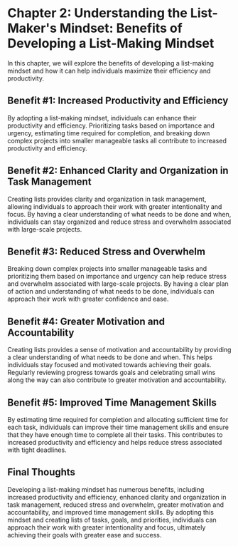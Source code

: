Chapter 2: Understanding the List-Maker's Mindset: Benefits of Developing a List-Making Mindset
===============================================================================================

In this chapter, we will explore the benefits of developing a list-making mindset and how it can help individuals maximize their efficiency and productivity.

Benefit #1: Increased Productivity and Efficiency
-------------------------------------------------

By adopting a list-making mindset, individuals can enhance their productivity and efficiency. Prioritizing tasks based on importance and urgency, estimating time required for completion, and breaking down complex projects into smaller manageable tasks all contribute to increased productivity and efficiency.

Benefit #2: Enhanced Clarity and Organization in Task Management
----------------------------------------------------------------

Creating lists provides clarity and organization in task management, allowing individuals to approach their work with greater intentionality and focus. By having a clear understanding of what needs to be done and when, individuals can stay organized and reduce stress and overwhelm associated with large-scale projects.

Benefit #3: Reduced Stress and Overwhelm
----------------------------------------

Breaking down complex projects into smaller manageable tasks and prioritizing them based on importance and urgency can help reduce stress and overwhelm associated with large-scale projects. By having a clear plan of action and understanding of what needs to be done, individuals can approach their work with greater confidence and ease.

Benefit #4: Greater Motivation and Accountability
-------------------------------------------------

Creating lists provides a sense of motivation and accountability by providing a clear understanding of what needs to be done and when. This helps individuals stay focused and motivated towards achieving their goals. Regularly reviewing progress towards goals and celebrating small wins along the way can also contribute to greater motivation and accountability.

Benefit #5: Improved Time Management Skills
-------------------------------------------

By estimating time required for completion and allocating sufficient time for each task, individuals can improve their time management skills and ensure that they have enough time to complete all their tasks. This contributes to increased productivity and efficiency and helps reduce stress associated with tight deadlines.

Final Thoughts
--------------

Developing a list-making mindset has numerous benefits, including increased productivity and efficiency, enhanced clarity and organization in task management, reduced stress and overwhelm, greater motivation and accountability, and improved time management skills. By adopting this mindset and creating lists of tasks, goals, and priorities, individuals can approach their work with greater intentionality and focus, ultimately achieving their goals with greater ease and success.
